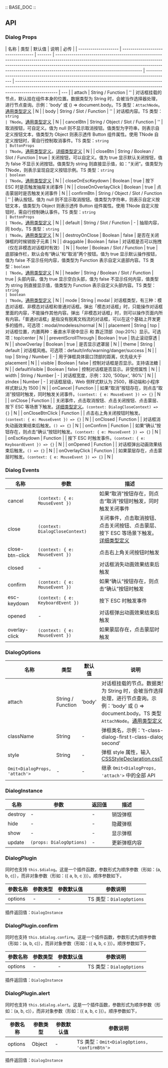 :: BASE_DOC ::

## API

### Dialog Props

| 名称                 | 类型                               | 默认值  | 说明                                                                                                                                                                                                                                                                                  | 必传                                                                                      |
| -------------------- | ---------------------------------- | ------- | ------------------------------------------------------------------------------------------------------------------------------------------------------------------------------------------------------------------------------------------------------------------------------------- | ----------------------------------------------------------------------------------------- | --------------------------------------------------------------------------------------------------------------------------------------------------------------------------------- | --- |
| attach               | String / Function                  | ''      | 对话框挂载的节点，默认挂在组件本身的位置。数据类型为 String 时，会被当作选择器处理，进行节点查询。示例：'body' 或 () => document.body。TS 类型：`AttachNode`。[通用类型定义](https://github.com/Tencent/tdesign-vue/blob/develop/src/common.ts)                                       | N                                                                                         |
| body                 | String / Slot / Function           | ''      | 对话框内容。TS 类型：`string                                                                                                                                                                                                                                                          | TNode`。[通用类型定义](https://github.com/Tencent/tdesign-vue/blob/develop/src/common.ts) | N                                                                                                                                                                                 |
| cancelBtn            | String / Object / Slot / Function  | ''      | 取消按钮，可自定义。值为 null 则不显示取消按钮。值类型为字符串，则表示自定义按钮文本，值类型为 Object 则表示透传 Button 组件属性。使用 TNode 自定义按钮时，需自行控制取消事件。TS 类型：`string                                                                                       | ButtonProps                                                                               | TNode`。[通用类型定义](https://github.com/Tencent/tdesign-vue/blob/develop/src/common.ts)。[详细类型定义](https://github.com/Tencent/tdesign-vue/tree/develop/src/dialog/type.ts) | N   |
| closeBtn             | String / Boolean / Slot / Function | true    | 关闭按钮，可以自定义。值为 true 显示默认关闭按钮，值为 false 不显示关闭按钮。值类型为 string 则直接显示值，如：“关闭”。值类型为 TNode，则表示呈现自定义按钮示例。TS 类型：`string                                                                                                     | boolean                                                                                   | TNode`。[通用类型定义](https://github.com/Tencent/tdesign-vue/blob/develop/src/common.ts)                                                                                         | N   |
| closeOnEscKeydown    | Boolean                            | true    | 按下 ESC 时是否触发抽屉关闭事件                                                                                                                                                                                                                                                       | N                                                                                         |
| closeOnOverlayClick  | Boolean                            | true    | 点击蒙层时是否触发关闭事件                                                                                                                                                                                                                                                            | N                                                                                         |
| confirmBtn           | String / Object / Slot / Function  | ''      | 确认按钮。值为 null 则不显示取消按钮。值类型为字符串，则表示自定义按钮文本，值类型为 Object 则表示透传 Button 组件属性。使用 TNode 自定义按钮时，需自行控制确认事件。TS 类型：`string                                                                                                 | ButtonProps                                                                               | TNode`。[通用类型定义](https://github.com/Tencent/tdesign-vue/blob/develop/src/common.ts)                                                                                         | N   |
| default              | String / Slot / Function           | -       | 抽屉内容，同 body。TS 类型：`string                                                                                                                                                                                                                                                   | TNode`。[通用类型定义](https://github.com/Tencent/tdesign-vue/blob/develop/src/common.ts) | N                                                                                                                                                                                 |
| destroyOnClose       | Boolean                            | false   | 是否在关闭弹框的时候销毁子元素                                                                                                                                                                                                                                                        | N                                                                                         |
| draggable            | Boolean                            | false   | 对话框是否可以拖拽（仅在非模态对话框时有效）                                                                                                                                                                                                                                          | N                                                                                         |
| footer               | Boolean / Slot / Function          | true    | 底部操作栏，默认会有“确认”和“取消”两个按钮。值为 true 显示默认操作按钮，值为 false 不显示任何内容，值类型为 Function 表示自定义底部内容。TS 类型：`boolean                                                                                                                            | TNode`。[通用类型定义](https://github.com/Tencent/tdesign-vue/blob/develop/src/common.ts) | N                                                                                                                                                                                 |
| header               | String / Boolean / Slot / Function | true    | 头部内容。值为 true 显示空白头部，值为 false 不显示任何内容，值类型为 string 则直接显示值，值类型为 Function 表示自定义头部内容。TS 类型：`string                                                                                                                                     | boolean                                                                                   | TNode`。[通用类型定义](https://github.com/Tencent/tdesign-vue/blob/develop/src/common.ts)                                                                                         | N   |
| mode                 | String                             | modal   | 对话框类型，有三种：模态对话框、非模态对话框和普通对话框。弹出「模态对话框」时，只能操作对话框里面的内容，不能操作其他内容。弹出「非模态对话框」时，则可以操作页面内所有内容。「普通对话框」是指没有脱离文档流的对话框，可以在这个基础上开发更多的插件。可选项：modal/modeless/normal | N                                                                                         |
| placement            | String                             | top     | 对话框位置，内置两种：垂直水平居中显示 和 靠近顶部（top:20%）显示。可选项：top/center                                                                                                                                                                                                 | N                                                                                         |
| preventScrollThrough | Boolean                            | true    | 防止滚动穿透                                                                                                                                                                                                                                                                          | N                                                                                         |
| showOverlay          | Boolean                            | true    | 是否显示遮罩层                                                                                                                                                                                                                                                                        | N                                                                                         |
| theme                | String                             | default | 对话框风格。可选项：default/info/warning/danger/success                                                                                                                                                                                                                               | N                                                                                         |
| top                  | String / Number                    | -       | 用于弹框具体窗口顶部的距离，优先级大于 placement                                                                                                                                                                                                                                      | N                                                                                         |
| visible              | Boolean                            | false   | 控制对话框是否显示。支持语法糖                                                                                                                                                                                                                                                        | N                                                                                         |
| defaultVisible       | Boolean                            | false   | 控制对话框是否显示。非受控属性                                                                                                                                                                                                                                                        | N                                                                                         |
| width                | String / Number                    | -       | 对话框宽度，示例：320, '500px', '80%'                                                                                                                                                                                                                                                 | N                                                                                         |
| zIndex               | Number                             | -       | 对话框层级，Web 侧样式默认为 2500，移动端和小程序样式默认为 1500                                                                                                                                                                                                                      | N                                                                                         |
| onCancel             | Function                           |         | 如果“取消”按钮存在，则点击“取消”按钮时触发，同时触发关闭事件。`(context: { e: MouseEvent }) => {}`                                                                                                                                                                                    | N                                                                                         |
| onClose              | Function                           |         | 关闭事件，点击取消按钮、点击关闭按钮、点击蒙层、按下 ESC 等场景下触发。[详细类型定义](https://github.com/Tencent/tdesign-vue/tree/develop/src/dialog/type.ts)。`(context: DialogCloseContext) => {}`                                                                                  | N                                                                                         |
| onCloseBtnClick      | Function                           |         | 点击右上角关闭按钮时触发。`(context: { e: MouseEvent }) => {}`                                                                                                                                                                                                                        | N                                                                                         |
| onClosed             | Function                           |         | 对话框消失动画效果结束后触发。`() => {}`                                                                                                                                                                                                                                              | N                                                                                         |
| onConfirm            | Function                           |         | 如果“确认”按钮存在，则点击“确认”按钮时触发。`(context: { e: MouseEvent }) => {}`                                                                                                                                                                                                      | N                                                                                         |
| onEscKeydown         | Function                           |         | 按下 ESC 时触发事件。`(context: { e: KeyboardEvent }) => {}`                                                                                                                                                                                                                          | N                                                                                         |
| onOpened             | Function                           |         | 对话框弹出动画效果结束后触发。`() => {}`                                                                                                                                                                                                                                              | N                                                                                         |
| onOverlayClick       | Function                           |         | 如果蒙层存在，点击蒙层时触发。`(context: { e: MouseEvent }) => {}`                                                                                                                                                                                                                    | N                                                                                         |

### Dialog Events

| 名称            | 参数                              | 描述                                                                                                                                                          |
| --------------- | --------------------------------- | ------------------------------------------------------------------------------------------------------------------------------------------------------------- |
| cancel          | `(context: { e: MouseEvent })`    | 如果“取消”按钮存在，则点击“取消”按钮时触发，同时触发关闭事件                                                                                                  |
| close           | `(context: DialogCloseContext)`   | 关闭事件，点击取消按钮、点击关闭按钮、点击蒙层、按下 ESC 等场景下触发。[详细类型定义](https://github.com/Tencent/tdesign-vue/tree/develop/src/dialog/type.ts) |
| close-btn-click | `(context: { e: MouseEvent })`    | 点击右上角关闭按钮时触发                                                                                                                                      |
| closed          | -                                 | 对话框消失动画效果结束后触发                                                                                                                                  |
| confirm         | `(context: { e: MouseEvent })`    | 如果“确认”按钮存在，则点击“确认”按钮时触发                                                                                                                    |
| esc-keydown     | `(context: { e: KeyboardEvent })` | 按下 ESC 时触发事件                                                                                                                                           |
| opened          | -                                 | 对话框弹出动画效果结束后触发                                                                                                                                  |
| overlay-click   | `(context: { e: MouseEvent })`    | 如果蒙层存在，点击蒙层时触发                                                                                                                                  |

### DialogOptions

| 名称                          | 类型              | 默认值 | 说明                                                                                                                                                                                                                    | 必传 |
| ----------------------------- | ----------------- | ------ | ----------------------------------------------------------------------------------------------------------------------------------------------------------------------------------------------------------------------- | ---- |
| attach                        | String / Function | 'body' | 对话框挂载的节点。数据类型为 String 时，会被当作选择器处理，进行节点查询。示例：'body' 或 () => document.body。TS 类型：`AttachNode`。[通用类型定义](https://github.com/Tencent/tdesign-vue/blob/develop/src/common.ts) | N    |
| className                     | String            | -      | 弹框类名，示例：'t-class-dialog-first t-class-dialog-second'                                                                                                                                                            | N    |
| style                         | String            | -      | 弹框 style 属性，输入 [CSSStyleDeclaration.cssText](https://developer.mozilla.org/en-US/docs/Web/API/CSSStyleDeclaration/cssText)                                                                                       | N    |
| `Omit<DialogProps, 'attach'>` | -                 | -      | 继承 `Omit<DialogProps, 'attach'>` 中的全部 API                                                                                                                                                                         | N    |

### DialogInstance

| 名称    | 参数                     | 返回值 | 描述         |
| ------- | ------------------------ | ------ | ------------ |
| destroy | -                        | -      | 销毁弹框     |
| hide    | -                        | -      | 隐藏弹框     |
| show    | -                        | -      | 显示弹框     |
| update  | `(props: DialogOptions)` | -      | 更新弹框内容 |

### DialogPlugin

同时也支持 `this.$dialog`。这是一个插件函数，参数形式为顺序参数（形如：(a, b, c)），而非对象参数（形如：({ a, b, c })）。顺序参数如下，

| 参数名称 | 参数类型 | 参数默认值 | 参数说明                 |
| -------- | -------- | ---------- | ------------------------ |
| options  | -        | -          | TS 类型：`DialogOptions` |

插件返回值：`DialogInstance`

### DialogPlugin.confirm

同时也支持 `this.$dialog.confirm`。这是一个插件函数，参数形式为顺序参数（形如：(a, b, c)），而非对象参数（形如：({ a, b, c })）。顺序参数如下，

| 参数名称 | 参数类型 | 参数默认值 | 参数说明                 |
| -------- | -------- | ---------- | ------------------------ |
| options  | -        | -          | TS 类型：`DialogOptions` |

插件返回值：`DialogInstance`

### DialogPlugin.alert

同时也支持 `this.$dialog.alert`。这是一个插件函数，参数形式为顺序参数（形如：(a, b, c)），而非对象参数（形如：({ a, b, c })）。顺序参数如下，

| 参数名称 | 参数类型 | 参数默认值 | 参数说明                                     |
| -------- | -------- | ---------- | -------------------------------------------- |
| options  | Object   | -          | TS 类型：`Omit<DialogOptions, 'confirmBtn'>` |

插件返回值：`DialogInstance`
